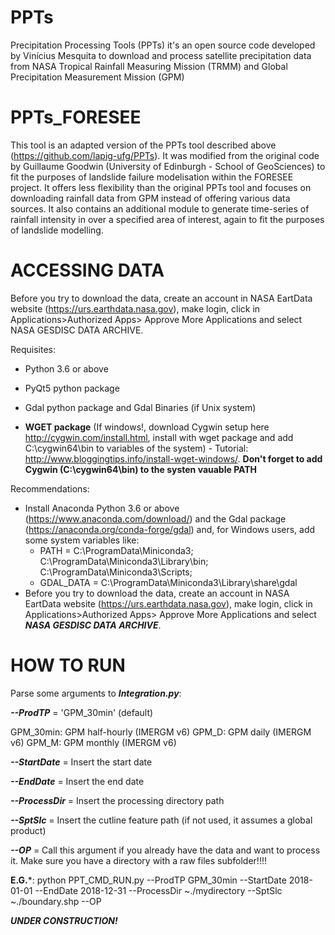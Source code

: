 # PPTs
Precipitation Processing Tools (PPTs) it's an open source code developed by Vinícius Mesquita to download and process satellite precipitation data from NASA Tropical Rainfall Measuring Mission (TRMM) and Global Precipitation Measurement Mission (GPM)

# PPTs_FORESEE
This tool is an adapted version of the PPTs tool described above (https://github.com/lapig-ufg/PPTs). It was modified from the original code by Guillaume Goodwin (University of Edinburgh - School of GeoSciences) to fit the purposes of landslide failure modelisation within the FORESEE project. It offers less flexibility than the original PPTs tool and focuses on downloading rainfall data from GPM instead of offering various data sources. It also contains an additional module to generate time-series of rainfall intensity in over a specified area of interest, again to fit the purposes of landslide modelling.

# ACCESSING DATA
Before you try to download the data, create an account in NASA EartData website (https://urs.earthdata.nasa.gov), make login, click in Applications>Authorized Apps> Approve More Applications and select NASA GESDISC DATA ARCHIVE.


Requisites:

  * Python 3.6 or above

  * PyQt5 python package

  * Gdal python package and Gdal Binaries (if Unix system)

  * **WGET package** (If windows!, download Cygwin setup here http://cygwin.com/install.html, install with wget package and add C:\cygwin64\bin to variables of the system) - Tutorial: http://www.bloggingtips.info/install-wget-windows/. __Don't forget to add Cygwin (C:\cygwin64\bin) to the systen vauable PATH__


Recommendations:
   * Install Anaconda Python 3.6 or above (https://www.anaconda.com/download/) and the Gdal package (https://anaconda.org/conda-forge/gdal) and, for Windows users, add some system variables like:
     * PATH =  C:\ProgramData\Miniconda3; C:\ProgramData\Miniconda3\Library\bin; C:\ProgramData\Miniconda3\Scripts;
     * GDAL_DATA = C:\ProgramData\Miniconda3\Library\share\gdal
   * Before you try to download the data, create an account in NASA EartData website (https://urs.earthdata.nasa.gov), make login, click in Applications>Authorized Apps> Approve More Applications and select ***NASA GESDISC DATA ARCHIVE***.

# HOW TO RUN

Parse some arguments to ***Integration.py***:


***--ProdTP*** = 'GPM_30min' (default)

GPM_30min: GPM half-hourly (IMERGM v6)
GPM_D: GPM daily (IMERGM v6)
GPM_M: GPM monthly (IMERGM v6)

***--StartDate*** = Insert the start date

***--EndDate*** = Insert the end date

***--ProcessDir*** = Insert the processing directory path

***--SptSlc*** = Insert the cutline feature path (if not used, it assumes a global product)

***--OP*** = Call this argument if you already have the data and want to process it. Make sure you have a directory with a raw files subfolder!!!!


 **E.G.***: python PPT_CMD_RUN.py --ProdTP GPM_30min --StartDate 2018-01-01 --EndDate 2018-12-31 --ProcessDir ~./mydirectory --SptSlc ~./boundary.shp --OP


 ***UNDER CONSTRUCTION!***
